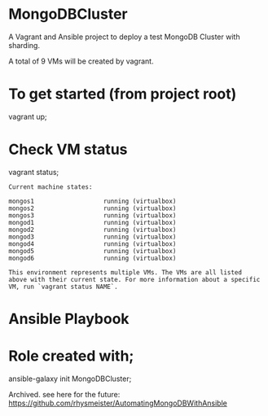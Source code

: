 # MongoDBCluster
A Vagrant and Ansible project to deploy a test MongoDB Cluster with sharding.

A total of 9 VMs will be created by vagrant.

# To get started (from project root)
vagrant up;

# Check VM status
vagrant status;

	Current machine states:

	mongos1                   running (virtualbox)
	mongos2                   running (virtualbox)
	mongos3                   running (virtualbox)
	mongod1                   running (virtualbox)
	mongod2                   running (virtualbox)
	mongod3                   running (virtualbox)
	mongod4                   running (virtualbox)
	mongod5                   running (virtualbox)
	mongod6                   running (virtualbox)
	
	This environment represents multiple VMs. The VMs are all listed
	above with their current state. For more information about a specific
	VM, run `vagrant status NAME`.

# Ansible Playbook

# Role created with;
ansible-galaxy init MongoDBCluster;

Archived. see here for the future: https://github.com/rhysmeister/AutomatingMongoDBWithAnsible
